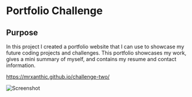 # Portfolio Challenge

## Purpose

In this project I created a portfolio website that I can use to showcase my future coding projects and challenges. This portfolio showcases my work, gives a mini summary of myself, and contains my resume and contact information.

https://mrxanthic.github.io/challenge-two/

![Screenshot](https://github.com/mrxanthic/challenge-two/blob/main/assets/images/Screenshot.PNG)
